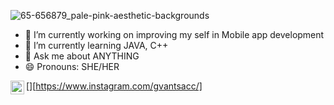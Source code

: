 
![65-656879_pale-pink-aesthetic-backgrounds](https://user-images.githubusercontent.com/56221910/109179380-43744500-77a3-11eb-9e59-12e3f52b0953.jpg)


- 🔭 I’m currently working on improving my self in Mobile app development
- 🌱 I’m currently learning  JAVA, C++ 
- 💬 Ask me about ANYTHING   
- 😄 Pronouns: SHE/HER



[<img align="left" alt="codeSTACKr | Instagram" width="22px" src="https://cdn.jsdelivr.net/npm/simple-icons@v3/icons/instagram.svg" />][https://www.instagram.com/gvantsacc/]





